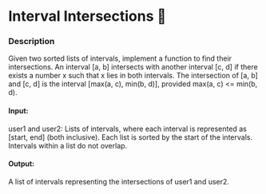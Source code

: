 ﻿# Interval Intersections 📏

### Description

Given two sorted lists of intervals, implement a function to find their intersections. An interval [a, b] intersects
with another interval [c, d] if there exists a number x such that x lies in both intervals. The intersection of [a, b]
and [c, d] is the interval [max(a, c), min(b, d)], provided max(a, c) <= min(b, d).

#### Input:

user1 and user2: Lists of intervals, where each interval is represented as [start, end] (both inclusive).
Each list is sorted by the start of the intervals.
Intervals within a list do not overlap.

#### Output:

A list of intervals representing the intersections of user1 and user2.
